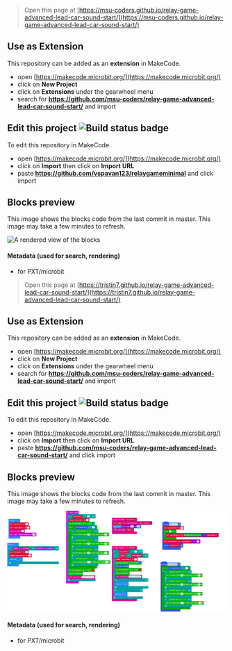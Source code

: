 
> Open this page at [https://msu-coders.github.io/relay-game-advanced-lead-car-sound-start/](https://msu-coders.github.io/relay-game-advanced-lead-car-sound-start/)

## Use as Extension

This repository can be added as an **extension** in MakeCode.

* open [https://makecode.microbit.org/](https://makecode.microbit.org/)
* click on **New Project**
* click on **Extensions** under the gearwheel menu
* search for **https://github.com/msu-coders/relay-game-advanced-lead-car-sound-start/** and import

## Edit this project ![Build status badge](https://github.com/vspavan123/relaygameminimal/workflows/MakeCode/badge.svg)

To edit this repository in MakeCode.

* open [https://makecode.microbit.org/](https://makecode.microbit.org/)
* click on **Import** then click on **Import URL**
* paste **https://github.com/vspavan123/relaygameminimal** and click import

## Blocks preview

This image shows the blocks code from the last commit in master.
This image may take a few minutes to refresh.

![A rendered view of the blocks](https://github.com/vspavan123/relaygameminimal/raw/master/.github/makecode/blocks.png)

#### Metadata (used for search, rendering)

* for PXT/microbit
<script src="https://makecode.com/gh-pages-embed.js"></script><script>makeCodeRender("{{ site.makecode.home_url }}", "{{ site.github.owner_name }}/{{ site.github.repository_name }}");</script>



> Open this page at [https://tristin7.github.io/relay-game-advanced-lead-car-sound-start/](https://tristin7.github.io/relay-game-advanced-lead-car-sound-start/)

## Use as Extension

This repository can be added as an **extension** in MakeCode.

* open [https://makecode.microbit.org/](https://makecode.microbit.org/)
* click on **New Project**
* click on **Extensions** under the gearwheel menu
* search for **https://github.com/msu-coders/relay-game-advanced-lead-car-sound-start/** and import

## Edit this project ![Build status badge](https://github.com/msu-coders/relay-game-advanced-lead-car-sound-start/workflows/MakeCode/badge.svg)

To edit this repository in MakeCode.

* open [https://makecode.microbit.org/](https://makecode.microbit.org/)
* click on **Import** then click on **Import URL**
* paste **https://github.com/msu-coders/relay-game-advanced-lead-car-sound-start/** and click import

## Blocks preview

This image shows the blocks code from the last commit in master.
This image may take a few minutes to refresh.

![A rendered view of the blocks](https://github.com/msu-coders/relay-game-advanced-lead-car-sound-start/raw/master/.github/makecode/blocks.png)

#### Metadata (used for search, rendering)

* for PXT/microbit
<script src="https://makecode.com/gh-pages-embed.js"></script><script>makeCodeRender("{{ site.makecode.home_url }}", "{{ site.github.owner_name }}/{{ site.github.repository_name }}");</script>
